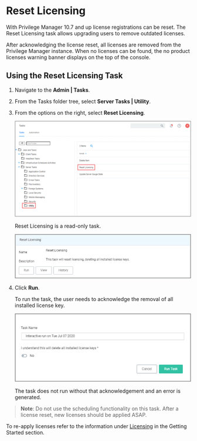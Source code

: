 [title]: # (Reset Licensing)
[tags]: # (server utility tasks)
[priority]: # (6002)
# Reset Licensing

With Privilege Manager 10.7 and up license registrations can be reset. The Reset Licensing task allows upgrading users to remove outdated licenses.

After acknowledging the license reset, all licenses are removed from the Privilege Manager instance. When no licenses can be found, the no product licenses warning banner displays on the top of the console.

## Using the Reset Licensing Task

1. Navigate to the __Admin | Tasks__.
1. From the Tasks folder tree, select __Server Tasks | Utility__.
1. From the options on the right, select __Reset Licensing__.

   ![Select Reset Licensing](images/reset/license-1.png "Select Reset Licensing")

   Reset Licensing is a read-only task.

   ![Reset Licensing task](images/reset/license-2.png "[Reset Licensing task")
1. Click __Run__.

   To run the task, the user needs to acknowledge the removal of all installed license key.

   ![Select acknowledgement](images/reset/license-3.png "Acknowledge that all licenses will be removed")

   The task does not run without that acknowledgement and an error is generated.

>**Note**: Do not use the scheduling functionality on this task. After a license reset, new licenses should be applied ASAP.

To re-apply licenses refer to the information under [Licensing](../../getting-started/licenses.md) in the Getting Started section.
